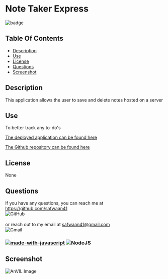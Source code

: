 # Note Taker Express
![badge](https://img.shields.io/badge/license-None-blue)


## Table Of Contents
- [Description](#description)
- [Use](#use)
- [License](#license)
- [Questions](#questions)
- [Screenshot](#screenshot)
## Description
This application allows the user to save and delete notes hosted on a server

## Use
To better track any to-do's 

[The deployed application can be found here](https://fathomless-beyond-99783-d07bf0b91be9.herokuapp.com/)
 
[The Github repository can be found here](https://github.com/safwaan41/noteTakerExpress)

## License
None

## Questions
If you have any questions, you can reach me at https://github.com/safwaan41 <br/>![GitHub](https://img.shields.io/badge/github-%23121011.svg?style=for-the-badge&logo=github&logoColor=white)<br/>
<br/>
or reach out to my email at safwaan41@gmail.com <br/>
![Gmail](https://img.shields.io/badge/Gmail-D14836?style=for-the-badge&logo=gmail&logoColor=white) <br/>
### [![made-with-javascript](https://img.shields.io/badge/Made%20with-JavaScript-1f425f.svg)](https://www.javascript.com) ![NodeJS](https://img.shields.io/badge/node.js-6DA55F?style=for-the-badge&logo=node.js&logoColor=white)

## Screenshot
![AnVIL Image](../noteTakerExpress/public/images/NoteTakerScreenShot.png "screenshot")